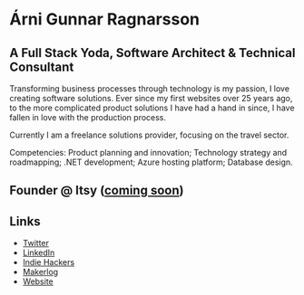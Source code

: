 # Árni Gunnar Ragnarsson

## A Full Stack Yoda, Software Architect & Technical Consultant

Transforming business processes through technology is my passion, I love creating software solutions. Ever since my first websites over 25 years ago, to the more complicated product solutions I have had a hand in since, I have fallen in love with the production process.

Currently I am a freelance solutions provider, focusing on the travel sector.

Competencies: Product planning and innovation; Technology strategy and roadmapping; .NET development; Azure hosting platform; Database design.

## Founder @ Itsy ([coming soon](https://www.itsy.so/))

## Links

- [Twitter](https://twitter.com/arnigunnar)
- [LinkedIn](https://www.linkedin.com/in/arnigunnar)
- [Indie Hackers](https://www.indiehackers.com/arnigunnar)
- [Makerlog](https://getmakerlog.com/@arnigunnar)
- [Website](https://www.cloudconsulting.dev)
